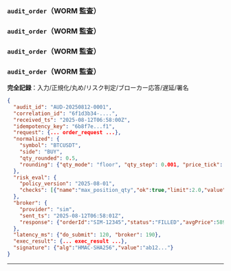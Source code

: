 <!-- AUTODOC:BEGIN mode=file_content path_globs=docs/_partials/apis/Do-Layer-Contract/06_audit_order.md title="`audit_order`（WORM 監査）" -->
### `audit_order`（WORM 監査）

<!-- AUTODOC:BEGIN mode=file_content path_globs=docs/_partials/apis/Do-Layer-Contract/06_audit_order.md title="`audit_order`（WORM 監査）" -->
### `audit_order`（WORM 監査）

<!-- AUTODOC:BEGIN mode=file_content path_globs=docs/_partials/apis/Do-Layer-Contract/06_audit_order.md title="`audit_order`（WORM 監査）" -->
### `audit_order`（WORM 監査）

<!-- AUTODOC:BEGIN mode=file_content path_globs=docs/_partials/apis/Do-Layer-Contract/06_audit_order.md title="`audit_order`（WORM 監査）" -->
### `audit_order`（WORM 監査）

**完全記録**：入力/正規化/丸め/リスク判定/ブローカー応答/遅延/署名

```json
{
  "audit_id": "AUD-20250812-0001",
  "correlation_id": "6f1d3b34-....",
  "received_ts": "2025-08-12T06:58:00Z",
  "idempotency_key": "6b8f7e...f1",
  "request": {... order_request ...},
  "normalized": {
    "symbol": "BTCUSDT",
    "side": "BUY",
    "qty_rounded": 0.5,
    "rounding": {"qty_mode": "floor", "qty_step": 0.001, "price_tick": 0.1}
  },
  "risk_eval": {
    "policy_version": "2025-08-01",
    "checks": [{"name":"max_position_qty","ok":true,"limit":2.0,"value":0.5}]
  },
  "broker": {
    "provider": "sim",
    "sent_ts": "2025-08-12T06:58:01Z",
    "response": {"orderId":"SIM-12345","status":"FILLED","avgPrice":58999.5}
  },
  "latency_ms": {"do_submit": 120, "broker": 190},
  "exec_result": {... exec_result ...},
  "signature": {"alg":"HMAC-SHA256","value":"ab12..."}
}
```

---
<!-- AUTODOC:END -->
<!-- AUTODOC:END -->
